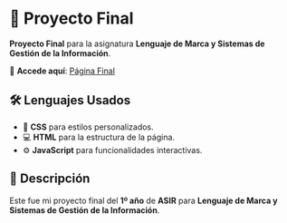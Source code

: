 # 🌟 Proyecto Final  
**Proyecto Final** para la asignatura **Lenguaje de Marca y Sistemas de Gestión de la Información**.  

📍 **Accede aquí**: [Página Final](https://pagina-final-six.vercel.app/)  

## 🛠️ Lenguajes Usados
- 🎨 **CSS** para estilos personalizados.  
- 💻 **HTML** para la estructura de la página.  
- ⚙️ **JavaScript** para funcionalidades interactivas.  

## 🚀 Descripción  
Este fue mi proyecto final del **1º año** de **ASIR** para **Lenguaje de Marca y Sistemas de Gestión de la Información**.  
